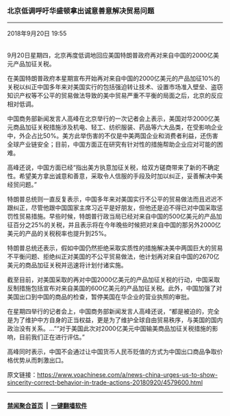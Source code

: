 ### 北京低调呼吁华盛顿拿出诚意善意解决贸易问题
------------------------

<div class="published">
 <span class="date" title="中国时间">
  <time datetime="2018-09-20T19:55:42+08:00">
   2018年9月20日 19:55
  </time>
 </span>
</div>
<br/>
<div class="wsw">
 <p>
  9月20日星期四，北京再度低调地回应美国特朗普政府再对来自中国的2000亿美元产品加征关税。
 </p>
 <p>
  在美国特朗普政府本星期宣布开始再对来自中国的2000亿美元的产品加征10%的关税以纠正中国多年来对美国实行的包括强迫转让技术、设置市场准入壁垒、盗窃知识产权等不公平的贸易做法导致的美中贸易严重不平衡的局面之后，北京的反应相对低调。
 </p>
 <p>
  中国商务部新闻发言人高峰在北京举行的一次记者会上表示，美国对华2000亿美元商品加征关税措施涉及机电、轻工、纺织服装、药品等六大品类，在受影响企业中，外企占比50%。美方此举伤害的不仅是中美两国企业和消费者利益，还伤害全球产业链安全；目前，中国方面正在研究有针对性的措施帮助企业应对可能的困难。
 </p>
 <p>
  高峰还说，中国方面已经“指出美方执意加征关税，给双方磋商带来了新的不确定性。希望美方拿出诚意和善意，采取令人信服的手段及时加以纠正，妥善解决中美经贸问题。”
 </p>
 <p>
  特朗普总统则一直反复表示，中国多年来对美国实行不公平的贸易做法而且迟迟不跟纠正，尽管他跟中国国家主席习近平是好朋友，但他还是迫不得已对中国采取惩罚性贸易措施。早些时候，特朗普行政当局已经对来自中国的500亿美元的产品加征百分之25%的关税，并且表示将在今年晚些时候把对来自中国的那另外2000亿美元的产品的关税税率也提升到25%。
 </p>
 <p>
  特朗普总统还表示，假如中国仍然拒绝采取实质性的措施解决美中两国巨大的贸易不平衡问题、拒绝纠正对美国的不公平贸易做法，他计划再对来自中国的2670亿美元的商品加征关税并迅速将计划付诸实施。
 </p>
 <p>
  截至目前，对美国采取的再对中国2000亿美元的产品加征关税的行动，中国采取反制措施包括宣布对来自美国的600亿美元的产品加征关税。此外，中国加强了对美国出口到中国的商品的检查，暂停美国在华企业的营业执照的审批。
 </p>
 <p>
  在星期四举行的记者会上，中国商务部新闻发言人高峰还说，“都是被迫的，完全是为了维护中方自身的正当权益，更是为了维护全球自由贸易秩序，与美国的国内政治没有关系。...”“对于美国此次对2000亿美元中国输美商品加征关税措施的影响，目前我们正在进行评估。”
 </p>
 <p>
  高峰同时表示，中国不会通过让中国货币人民币贬值的方式为中国出口商品争取价格优势从而刺激出口。
 </p>
</div>

原文链接：https://www.voachinese.com/a/news-china-urges-us-to-show-sincerity-correct-behavior-in-trade-actions-20180920/4579600.html


------------------------
#### [禁闻聚合首页](https://github.com/gfw-breaker/banned-news/blob/master/README.md) &nbsp;|&nbsp;  [一键翻墙软件](https://github.com/gfw-breaker/nogfw/blob/master/README.md)